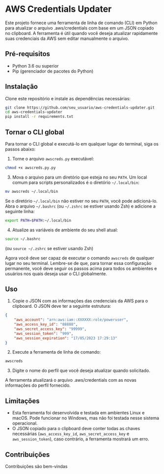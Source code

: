 # AWS Credentials Updater

Este projeto fornece uma ferramenta de linha de comando (CLI) em Python para atualizar o arquivo .aws/credentials com base em um JSON copiado no clipboard. A ferramenta é útil quando você deseja atualizar rapidamente suas credenciais da AWS sem editar manualmente o arquivo.

## Pré-requisitos

- Python 3.6 ou superior
- Pip (gerenciador de pacotes do Python)

## Instalação

Clone este repositório e instale as dependências necessárias:

```bash
git clone https://github.com/seu_usuario/aws-credentials-updater.git
cd aws-credentials-updater
pip install -r requirements.txt
```

## Tornar o CLI global

Para tornar o CLI global e executá-lo em qualquer lugar do terminal, siga os passos abaixo:

1. Torne o arquivo `awscreds.py` executável:

```bash
chmod +x awscreds.py.py
```

3. Mova o arquivo para um diretório que esteja no seu `PATH`. Um local comum para scripts personalizados é o diretório `~/.local/bin`:

```bash
mv awscreds ~/.local/bin
```

Se o diretório `~/.local/bin` não estiver no seu `PATH`, você pode adicioná-lo. Abra o arquivo `~/.bashrc` (ou `~/.zshrc` se estiver usando Zsh) e adicione a seguinte linha:

```bash
export PATH=$PATH:~/.local/bin
```

4. Atualize as variáveis de ambiente do seu shell atual:

```bash
source ~/.bashrc
```

(ou `source ~/.zshrc` se estiver usando Zsh)

Agora você deve ser capaz de executar o comando `awscreds` de qualquer lugar no seu terminal. Lembre-se de que, para tornar essa configuração permanente, você deve seguir os passos acima para todos os ambientes e usuários nos quais deseja usar o CLI globalmente.

## Uso

1. Copie o JSON com as informações das credenciais da AWS para o clipboard. O JSON deve ter a seguinte estrutura:

```json
{
    "aws_account": "arn:aws:iam::XXXXXX:role/poweruser",
    "aws_access_key_id": "88888",
    "aws_secret_access_key": "99999",
    "aws_session_token": "999",
    "aws_session_expiration": "17/05/2023 17:29:13"
}
```

2. Execute a ferramenta de linha de comando:

```bash
awscreds
```

3. Digite o nome do perfil que você deseja atualizar quando solicitado.

A ferramenta atualizará o arquivo .aws/credentials com as novas informações do perfil fornecido.

## Limitações

- Esta ferramenta foi desenvolvida e testada em ambientes Linux e macOS. Pode funcionar no Windows, mas não foi testada nesse sistema operacional.
- O JSON copiado para o clipboard deve conter todas as chaves necessárias (`aws_access_key_id`, `aws_secret_access_key` e `aws_session_token`), caso contrário, a ferramenta mostrará um erro.

## Contribuições

Contribuições são bem-vindas